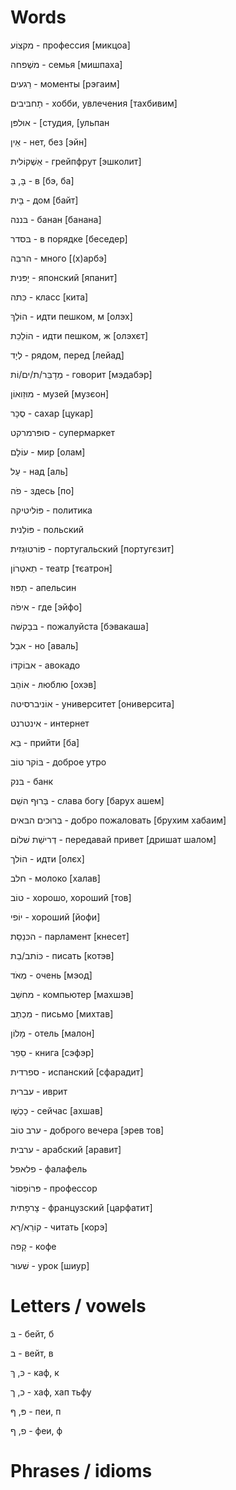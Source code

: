 # Words
מקצוֹע - профессия [микцоа]

משְׁפחה - семья [мишпаха]

רֵגעים - моменты [рэгаим]

תָחבּיבים - хобби, увлечения [тахбивим]

אוּלפּן - [студия, [ульпан

אֵין - нет, без [эйн]

אֵשְׁקוֹלית - грейпфрут [эшколит]

בָּ, בֵּ - в [бэ, ба]

בָּית - дом [байт]

בּננה - банан [банана]

בּסדר - в порядке [беседер]

הרבֵּה - много [(х)арбэ]

יָפּנית - японский [япанит]

כִּתה - класс [кита]

הוֹלֵךְ - идти пешком, м [олэх]

הוֹלֵכֵת - идти пешком, ж [олэхєт]

לְיָד - рядом, перед [лейад]

מְדָבֵּר/ת/ים/וֹת - говорит [мэдабэр]

מוּזֵואוֹן - музей [музєон]

סֻכָּר - сахар [цукар]

סוּפּרמרקט - супермаркет

עוֹלָם - мир [олам]

עַל - над [аль]

פֹה - здесь [по]

פּוֹליטיקה - политика

פּוֹלַנית - польский

פּוֹרטוּגֵזית - португальский [португєзит]

תֵאטְרוֹן - театр [тєатрон]

תַפּוּז - апельсин

איפֹה - где [эйфо]

בּבַקשׁה - пожалуйста [бэвакаша]

אבַל - но [аваль]

אבוֹקדוֹ - авокадо

אוֹהֵב - люблю [охэв]

אוֹניברסיטה - университет [ониверсита]

אינטרנט - интернет

בַּא -  прийти [ба]

בּוֹקר טוֹב - доброе утро

בּנק - банк

בַּרוּף השֵׁם - слава богу [барух ашем]

בְּרוּכים הבּאים - добро пожаловать [брухим хабаим]

דְרישַׁת שׁלוֹם - передавай привет [дришат шалом]

הוֹלך - идти [олєх]

חלב - молоко [халав]

טוֹב - хорошо, хороший [тов]

יוֹפי - хороший [йофи]

הכּנֵסֵת - парламент [кнесет]

כּוֹתב/בֵת - писать [котэв]

מְאֹד - очень [мэод]

מחשֵׁב - компьютер [махшэв]

מִכְתַב - письмо [михтав]

מָלוֹן - отель [малон]

סֵפֵר - книга [сэфэр]

ספרדית - испанский [сфарадит]

עברית - иврит

כָכְשָׁו - сейчас [ахшав]

ערב טוֹב - доброго вечера [эрев тов]

ערבית - арабский [аравит]

פלאפל - фалафель

פּרוֹפֵסוֹר - профессор

צָרפָתית - французский [царфатит]

קוֹרֵא/רָא - читать [корэ]

קָפה - кофе

שׁעוּר - урок [шиур]

# Letters / vowels
בּ - бейт, б

ב - вейт, в

כּ, ךּ - каф, к

כ, ך - хаф, хап тьфу

פּ, ףּ - пеи, п

פ, ף - феи, ф

# Phrases / idioms
